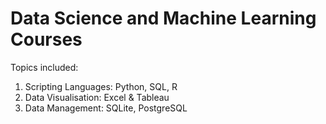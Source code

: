 # Data Science and Machine Learning Courses

Topics included:

1. Scripting Languages: Python, SQL, R
2. Data Visualisation: Excel & Tableau
3. Data Management: SQLite, PostgreSQL
